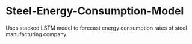 # Steel-Energy-Consumption-Model
Uses stacked LSTM model to forecast energy consumption rates of steel manufacturing company.

